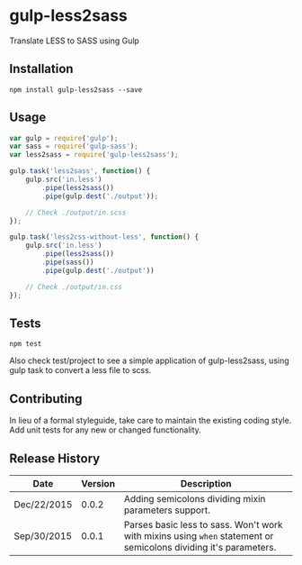gulp-less2sass
==============

Translate LESS to SASS using Gulp

## Installation
```
npm install gulp-less2sass --save
```

## Usage
```javascript
var gulp = require('gulp');
var sass = require('gulp-sass');
var less2sass = require('gulp-less2sass');

gulp.task('less2sass', function() {
	gulp.src('in.less')
		.pipe(less2sass())
		.pipe(gulp.dest('./output'));

	// Check ./output/in.scss
});

gulp.task('less2css-without-less', function() {
	gulp.src('in.less')
		.pipe(less2sass())
		.pipe(sass())
		.pipe(gulp.dest('./output'))

	// Check ./output/in.css
});
```

## Tests

```
npm test
```

Also check test/project to see a simple application of gulp-less2sass, using gulp task to convert a less file to scss.

## Contributing

In lieu of a formal styleguide, take care to maintain the existing coding style.
Add unit tests for any new or changed functionality. 

## Release History

| Date | Version | Description |
|-------------|---------|------------------------------------------------------------------------------------------------------------------|
| Dec/22/2015 | 0.0.2 | Adding semicolons dividing mixin parameters support. |
| Sep/30/2015 | 0.0.1 | Parses basic less to sass. Won't work with mixins using `when` statement or semicolons dividing it's parameters. |
